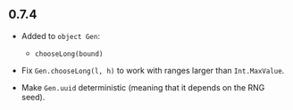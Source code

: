 ## 0.7.4

* Added to `object Gen`:
  * `chooseLong(bound)`

* Fix `Gen.chooseLong(l, h)` to work with ranges larger than `Int.MaxValue`.

* Make `Gen.uuid` deterministic (meaning that it depends on the RNG seed).
